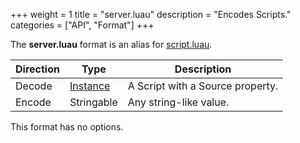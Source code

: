 +++
weight = 1
title = "server.luau"
description = "Encodes Scripts."
categories = ["API", "Format"]
+++

The **server.luau** format is an alias for [script.luau](/api/formats/script.luau.md).

| Direction | Type | Description |
| --- | --- | --- |
| Decode | [Instance](/api/types/Instance) | A Script with a Source property. |
| Encode | Stringable | Any string-like value. |

This format has no options.